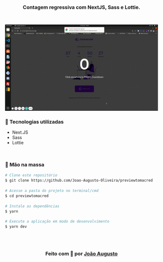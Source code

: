 <div align=center>

<h3>

Contagem regressiva com **NextJS**, **Sass** e **Lottie**.

</h3>

<br>

![PRINTS](./layouts/preview.gif)

</div>


### 📌  **Tecnologias utilizadas**
- Next.JS
- Sass
- Lottie

<br>

### 🚀 **Mão na massa**

```bash
# Clone este repositório
$ git clone https://github.com/Joao-Augusto-Oliveira/previewtomacred

# Acesse a pasta do projeto no terminal/cmd
$ cd previewtomacred

# Instale as dependências
$ yarn

# Execute a aplicação em modo de desenvolvimento
$ yarn dev


```

<br>
<br>

<h3 align="center">
Feito com 💜 por <a href="https://www.linkedin.com/in/joão-augusto-oliveira-dos-santos-9b0693195">João Augusto
</h3>



